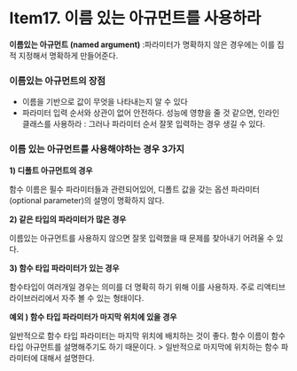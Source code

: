 # Item17. 이름 있는 아규먼트를 사용하라

**이름있는 아규먼트 (named argument)**  :파라미터가 명확하지 않은 경우에는 이를 집적 지정해서 명확하게 만들어준다.



### 이름있는 아규먼트의 장점

- 이름을 기반으로 값이 무엇을 나타내는지 알 수 있다
- 파라미터 입력 순서와 상관이 없어 안전하다.
  성능에 영향을 줄 것 같으면, 인라인 클래스를 사용하라 : 그러나 파라미터 순서 잘못 입력하는 경우 생길 수 있다.



### 이름 있는 아규먼트를 사용해야하는 경우 3가지

**1) 디폴트 아규먼트의 경우**

함수 이름은 필수 파라미터들과 관련되어있어, 디폴트 값을 갖는 옵션 파라미터(optional parameter)의 설명이 명확하지 않다.

**2) 같은 타입의 파라미터가 많은 경우**

이름있는 아규먼트를 사용하지 않으면 잘못 입력했을 때 문제를 찾아내기 어려울 수 있다.

**3) 함수 타입 파라미터가 있는 경우**

함수타입이 여러개일 경우는 의미를 더 명확히 하기 위해 이를 사용하자.
주로 리액티브 라이브러리에서 자주 볼 수 있는 형태이다.

**예외 ) 함수 타입 파라미터가 마지막 위치에 있을 경우**

일반적으로 함수 타입 파라미터는 마지막 위치에 배치하는 것이 좋다.
함수 이름이 함수 타입 아규먼트를 설명해주기도 하기 때문이다. > 일반적으로 마지막에 위치하는 함수 파라미터에 대해서 설명한다.